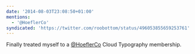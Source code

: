 ```yaml
---
date: '2014-08-03T23:08:50+01:00'
mentions:
  - '@HoeflerCo'
syndicated: 'https://twitter.com/roobottom/status/496053855659253761'
---
```

Finally treated myself to a [@HoeflerCo](https://twitter.com/@HoeflerCo) Cloud Typography membership.
